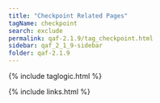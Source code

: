 ```yaml
---
title: "Checkpoint Related Pages"
tagName: checkpoint
search: exclude
permalink: qaf-2.1.9/tag_checkpoint.html
sidebar: qaf_2_1_9-sidebar
folder: qaf-2.1.9
---
```

{% include taglogic.html %}

{% include links.html %}
